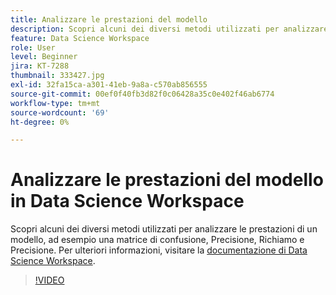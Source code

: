 ```yaml
---
title: Analizzare le prestazioni del modello
description: Scopri alcuni dei diversi metodi utilizzati per analizzare le prestazioni di un modello, ad esempio una matrice di confusione, Precisione, Richiamo e Precisione.
feature: Data Science Workspace
role: User
level: Beginner
jira: KT-7288
thumbnail: 333427.jpg
exl-id: 32fa15ca-a301-41eb-9a8a-c570ab856555
source-git-commit: 00ef0f40fb3d82f0c06428a35c0e402f46ab6774
workflow-type: tm+mt
source-wordcount: '69'
ht-degree: 0%

---
```


# Analizzare le prestazioni del modello in Data Science Workspace

Scopri alcuni dei diversi metodi utilizzati per analizzare le prestazioni di un modello, ad esempio una matrice di confusione, Precisione, Richiamo e Precisione. Per ulteriori informazioni, visitare la [documentazione di Data Science Workspace](https://experienceleague.adobe.com/docs/experience-platform/data-science-workspace/home.html).

>[!VIDEO](https://video.tv.adobe.com/v/333427)
